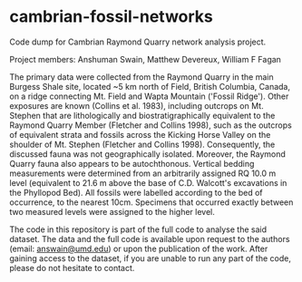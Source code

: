 # cambrian-fossil-networks
Code dump for Cambrian Raymond Quarry network analysis project.

Project members: Anshuman Swain, Matthew Devereux, William F Fagan

The primary data were collected from the Raymond Quarry in the main Burgess Shale site, located ~5 km north of Field, British Columbia, Canada, on a ridge connecting Mt. Field and Wapta Mountain ('Fossil Ridge'). Other exposures are known (Collins et al. 1983), including outcrops on Mt. Stephen that are lithologically and biostratigraphically equivalent to the Raymond Quarry Member (Fletcher and Collins 1998), such as the outcrops of equivalent strata and fossils across the Kicking Horse Valley on the shoulder of Mt. Stephen (Fletcher and Collins 1998). Consequently, the discussed fauna was not geographically isolated. Moreover, the Raymond Quarry fauna also appears to be autochthonous. 
Vertical bedding measurements were determined from an arbitrarily assigned RQ 10.0 m level (equivalent to 21.6 m above the base of C.D. Walcott's excavations in the Phyllopod Bed). All fossils were labelled according to the bed of occurrence, to the nearest 10cm. Specimens that occurred exactly between two measured levels were assigned to the higher level.

The code in this repository is part of the full code to analyse the said dataset. The data and the full code is available upon request to the authors (email: answain@umd.edu) or upon the publication of the work. After gaining access to the dataset, if you are unable to run any part of the code, please do not hesitate to contact.

